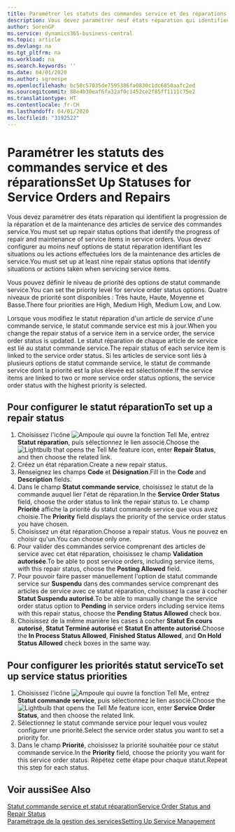 ```yaml
---
title: Paramétrer les statuts des commandes service et des réparations | Microsoft Docs
description: Vous devez paramétrer neuf états réparation qui identifient la progression de la réparation et de la maintenance des articles de service des commandes service.
author: SorenGP
ms.service: dynamics365-business-central
ms.topic: article
ms.devlang: na
ms.tgt_pltfrm: na
ms.workload: na
ms.search.keywords: ''
ms.date: 04/01/2020
ms.author: sgroespe
ms.openlocfilehash: bc58c57035de7595386fa0830c1dc6850aafc2ed
ms.sourcegitcommit: 88e4b30eaf6fa32af0c1452ce2f85ff1111c75e2
ms.translationtype: HT
ms.contentlocale: fr-CH
ms.lasthandoff: 04/01/2020
ms.locfileid: "3192522"
---
```

# <a name="set-up-statuses-for-service-orders-and-repairs"></a><span data-ttu-id="2de47-103">Paramétrer les statuts des commandes service et des réparations</span><span class="sxs-lookup"><span data-stu-id="2de47-103">Set Up Statuses for Service Orders and Repairs</span></span>
<span data-ttu-id="2de47-104">Vous devez paramétrer des états réparation qui identifient la progression de la réparation et de la maintenance des articles de service des commandes service.</span><span class="sxs-lookup"><span data-stu-id="2de47-104">You must set up repair status options that identify the progress of repair and maintenance of service items in service orders.</span></span> <span data-ttu-id="2de47-105">Vous devez configurer au moins neuf options de statut réparation identifiant les situations ou les actions effectuées lors de la maintenance des articles de service.</span><span class="sxs-lookup"><span data-stu-id="2de47-105">You must set up at least nine repair status options that identify situations or actions taken when servicing service items.</span></span>  

<span data-ttu-id="2de47-106">Vous pouvez définir le niveau de priorité des options de statut commande service.</span><span class="sxs-lookup"><span data-stu-id="2de47-106">You can set the priority level for service order status options.</span></span> <span data-ttu-id="2de47-107">Quatre niveaux de priorité sont disponibles : Très haute, Haute, Moyenne et Basse.</span><span class="sxs-lookup"><span data-stu-id="2de47-107">There four priorities are High, Medium High, Medium Low, and Low.</span></span>  

<span data-ttu-id="2de47-108">Lorsque vous modifiez le statut réparation d'un article de service d'une commande service, le statut commande service est mis à jour.</span><span class="sxs-lookup"><span data-stu-id="2de47-108">When you change the repair status of a service item in a service order, the service order status is updated.</span></span> <span data-ttu-id="2de47-109">Le statut réparation de chaque article de service est lié au statut commande service.</span><span class="sxs-lookup"><span data-stu-id="2de47-109">The repair status of each service item is linked to the service order status.</span></span> <span data-ttu-id="2de47-110">Si les articles de service sont liés à plusieurs options de statut commande service, le statut de commande service dont la priorité est la plus élevée est sélectionnée.</span><span class="sxs-lookup"><span data-stu-id="2de47-110">If the service items are linked to two or more service order status options, the service order status with the highest priority is selected.</span></span>  

## <a name="to-set-up-a-repair-status"></a><span data-ttu-id="2de47-111">Pour configurer le statut réparation</span><span class="sxs-lookup"><span data-stu-id="2de47-111">To set up a repair status</span></span>  
1. <span data-ttu-id="2de47-112">Choisissez l'icône ![Ampoule qui ouvre la fonction Tell Me](media/ui-search/search_small.png "Dites-moi ce que vous voulez faire"), entrez **Statut réparation**, puis sélectionnez le lien associé.</span><span class="sxs-lookup"><span data-stu-id="2de47-112">Choose the ![Lightbulb that opens the Tell Me feature](media/ui-search/search_small.png "Tell me what you want to do") icon, enter **Repair Status**, and then choose the related link.</span></span>
2. <span data-ttu-id="2de47-113">Créez un état réparation.</span><span class="sxs-lookup"><span data-stu-id="2de47-113">Create a new repair status.</span></span>  
3. <span data-ttu-id="2de47-114">Renseignez les champs **Code** et **Désignation**.</span><span class="sxs-lookup"><span data-stu-id="2de47-114">Fill in the **Code** and **Description** fields.</span></span>  
4. <span data-ttu-id="2de47-115">Dans le champ **Statut commande service**, choisissez le statut de la commande auquel lier l'état de réparation.</span><span class="sxs-lookup"><span data-stu-id="2de47-115">In the **Service Order Status** field, choose the order status to link the repair status to.</span></span> <span data-ttu-id="2de47-116">Le champ **Priorité** affiche la priorité du statut commande service que vous avez choisie.</span><span class="sxs-lookup"><span data-stu-id="2de47-116">The **Priority** field displays the priority of the service order status you have chosen.</span></span>  
5. <span data-ttu-id="2de47-117">Choisissez un état réparation.</span><span class="sxs-lookup"><span data-stu-id="2de47-117">Choose a repair status.</span></span> <span data-ttu-id="2de47-118">Vous ne pouvez en choisir qu'un.</span><span class="sxs-lookup"><span data-stu-id="2de47-118">You can choose only one.</span></span>  
6. <span data-ttu-id="2de47-119">Pour valider des commandes service comprenant des articles de service avec cet état réparation, choisissez le champ **Validation autorisée**.</span><span class="sxs-lookup"><span data-stu-id="2de47-119">To be able to post service orders, including service items, with this repair status, choose the **Posting Allowed** field.</span></span>  
7. <span data-ttu-id="2de47-120">Pour pouvoir faire passer manuellement l'option de statut commande service sur **Suspendu** dans des commandes service comprenant des articles de service avec ce statut réparation, choisissez la case à cocher **Statut Suspendu autorisé**.</span><span class="sxs-lookup"><span data-stu-id="2de47-120">To be able to manually change the service order status option to **Pending** in service orders including service items with this repair status, choose the **Pending Status Allowed** check box.</span></span>  
8. <span data-ttu-id="2de47-121">Choisissez de la même manière les cases à cocher **Statut En cours autorisé**, **Statut Terminé autorisé** et **Statut En attente autorisé**.</span><span class="sxs-lookup"><span data-stu-id="2de47-121">Choose the **In Process Status Allowed**, **Finished Status Allowed**, and **On Hold Status Allowed** check boxes in the same way.</span></span>
  
## <a name="to-set-up-service-status-priorities"></a><span data-ttu-id="2de47-122">Pour configurer les priorités statut service</span><span class="sxs-lookup"><span data-stu-id="2de47-122">To set up service status priorities</span></span>  
1. <span data-ttu-id="2de47-123">Choisissez l'icône ![Ampoule qui ouvre la fonction Tell Me](media/ui-search/search_small.png "Dites-moi ce que vous voulez faire"), entrez **Statut commande service**, puis sélectionnez le lien associé.</span><span class="sxs-lookup"><span data-stu-id="2de47-123">Choose the ![Lightbulb that opens the Tell Me feature](media/ui-search/search_small.png "Tell me what you want to do") icon, enter **Service Order Status**, and then choose the related link.</span></span>  
2. <span data-ttu-id="2de47-124">Sélectionnez le statut commande service pour lequel vous voulez configurer une priorité.</span><span class="sxs-lookup"><span data-stu-id="2de47-124">Select the service order status you want to set a priority for.</span></span>  
3. <span data-ttu-id="2de47-125">Dans le champ **Priorité**, choisissez la priorité souhaitée pour ce statut commande service.</span><span class="sxs-lookup"><span data-stu-id="2de47-125">In the **Priority** field, choose the priority you want for this service order status.</span></span> <span data-ttu-id="2de47-126">Répétez cette étape pour chaque statut.</span><span class="sxs-lookup"><span data-stu-id="2de47-126">Repeat this step for each status.</span></span>  

## <a name="see-also"></a><span data-ttu-id="2de47-127">Voir aussi</span><span class="sxs-lookup"><span data-stu-id="2de47-127">See Also</span></span>  
[<span data-ttu-id="2de47-128">Statut commande service et statut réparation</span><span class="sxs-lookup"><span data-stu-id="2de47-128">Service Order Status and Repair Status</span></span>](service-service-order-status-and-repair-status.md)  
[<span data-ttu-id="2de47-129">Paramétrage de la gestion des services</span><span class="sxs-lookup"><span data-stu-id="2de47-129">Setting Up Service Management</span></span>](service-setup-service.md)  
